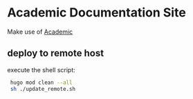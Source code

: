 # Academic Documentation Site

Make use of [Academic](https://wowchemy.com/)

## deploy to remote host

execute the shell script:

```bash
 hugo mod clean --all
 sh ./update_remote.sh

```

